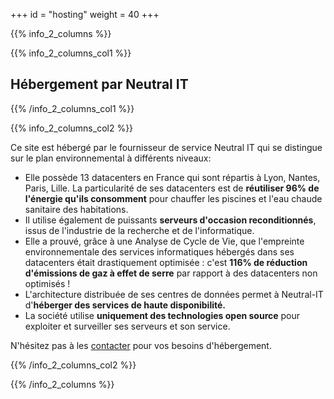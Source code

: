 +++
id = "hosting"
weight = 40
+++

{{% info_2_columns %}}

{{% info_2_columns_col1 %}}

## Hébergement par Neutral IT

{{% /info_2_columns_col1 %}}

{{% info_2_columns_col2 %}}

Ce site est hébergé par le fournisseur de service Neutral IT qui se distingue sur le plan environnemental à différents niveaux:

- Elle possède 13 datacenters en France qui sont répartis à Lyon, Nantes, Paris, Lille. La particularité de ses datacenters est de **réutiliser 96% de l'énergie qu'ils consomment** pour chauffer les piscines et l'eau chaude sanitaire des habitations.
- Il utilise également de puissants **serveurs d'occasion reconditionnés**, issus de l'industrie de la recherche et de l'informatique.
- Elle a prouvé, grâce à une Analyse de Cycle de Vie, que l'empreinte environnementale des services informatiques hébergés dans ses datacenters était drastiquement optimisée : c'est **116% de réduction d'émissions de gaz à effet de serre** par rapport à des datacenters non optimisés !
- L'architecture distribuée de ses centres de données permet à Neutral-IT d'**héberger des services de haute disponibilité.**
- La société utilise **uniquement des technologies open source** pour exploiter et surveiller ses serveurs et son service.

N'hésitez pas à les [contacter](https://neutral-it.com/#contact) pour vos besoins d'hébergement.

{{% /info_2_columns_col2 %}}

{{% /info_2_columns %}}
